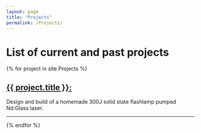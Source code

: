 ```yaml
---
layout: page
title: "Projects"
permalink: /Projects/
---
```


# List of current and past projects

{% for project in site.Projects %}
<h2><a href="{{project.url}}"> {{ project.title }}: </a></h2>

Design and build of a homemade 300J solid state flashlamp pumped Nd:Glass laser.
<hr>
{% endfor %}
